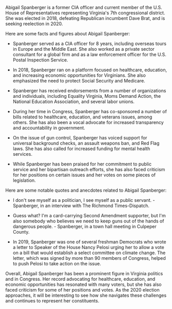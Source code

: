 Abigail Spanberger is a former CIA officer and current member of the U.S. House of Representatives representing Virginia's 7th congressional district. She was elected in 2018, defeating Republican incumbent Dave Brat, and is seeking reelection in 2020.

Here are some facts and figures about Abigail Spanberger:

- Spanberger served as a CIA officer for 8 years, including overseas tours in Europe and the Middle East. She also worked as a private sector consultant for a global firm and as a law enforcement officer for the U.S. Postal Inspection Service.

- In 2018, Spanberger ran on a platform focused on healthcare, education, and increasing economic opportunities for Virginians. She also emphasized the need to protect Social Security and Medicare.

- Spanberger has received endorsements from a number of organizations and individuals, including Equality Virginia, Moms Demand Action, the National Education Association, and several labor unions.

- During her time in Congress, Spanberger has co-sponsored a number of bills related to healthcare, education, and veterans issues, among others. She has also been a vocal advocate for increased transparency and accountability in government.

- On the issue of gun control, Spanberger has voiced support for universal background checks, an assault weapons ban, and Red Flag laws. She has also called for increased funding for mental health services.

- While Spanberger has been praised for her commitment to public service and her bipartisan outreach efforts, she has also faced criticism for her positions on certain issues and her votes on some pieces of legislation.

Here are some notable quotes and anecdotes related to Abigail Spanberger:

- I don't see myself as a politician, I see myself as a public servant. - Spanberger, in an interview with The Richmond Times-Dispatch.

- Guess what? I'm a card-carrying Second Amendment supporter, but I'm also somebody who believes we need to keep guns out of the hands of dangerous people. - Spanberger, in a town hall meeting in Culpeper County.

- In 2019, Spanberger was one of several freshman Democrats who wrote a letter to Speaker of the House Nancy Pelosi urging her to allow a vote on a bill that would establish a select committee on climate change. The letter, which was signed by more than 90 members of Congress, helped to push Pelosi to take action on the issue.

Overall, Abigail Spanberger has been a prominent figure in Virginia politics and in Congress. Her record advocating for healthcare, education, and economic opportunities has resonated with many voters, but she has also faced criticism for some of her positions and votes. As the 2020 election approaches, it will be interesting to see how she navigates these challenges and continues to represent her constituents.
